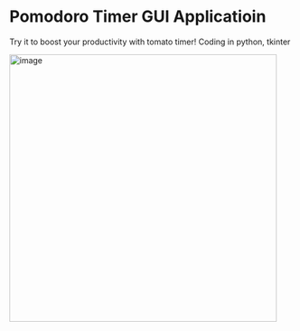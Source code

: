 # Pomodoro Timer GUI Applicatioin 

Try it to boost your productivity with tomato timer!
Coding in python, tkinter


<img width="473" alt="image" src="https://user-images.githubusercontent.com/48576566/192163167-22b993bb-a8e2-46ff-b91d-0e858309d0c4.png">

